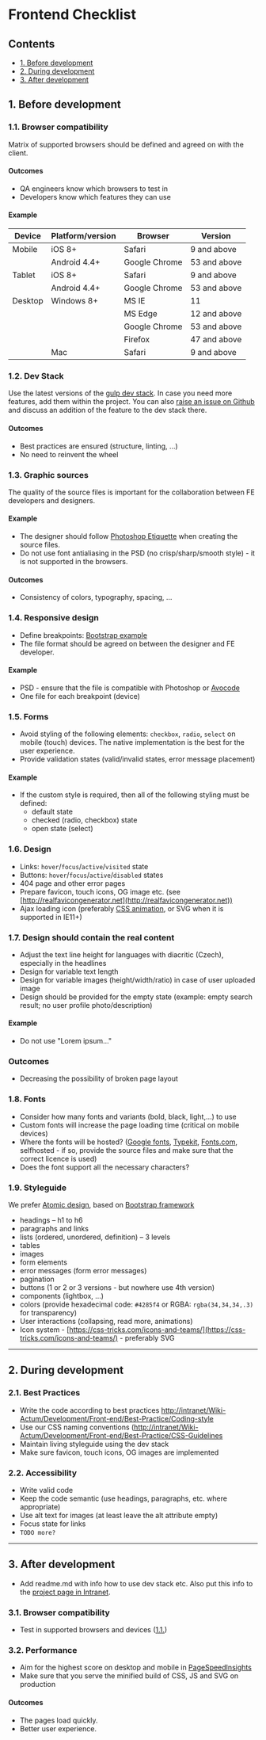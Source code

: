 # Frontend Checklist

## Contents
* [1. Before development](#user-content-1-before-development)
* [2. During development](#user-content-2-during-development)
* [3. After development](#user-content-3-after-development)

## 1. Before development

### 1.1. Browser compatibility

Matrix of supported browsers should be defined and agreed on with the client.

#### Outcomes

* QA engineers know which browsers to test in
* Developers know which features they can use

#### Example

| Device        | Platform/version | Browser       | Version      |
| ------------- | -------------    | ------------- | ------------ |
| Mobile        | iOS 8+           | Safari        | 9  and above |
|               | Android 4.4+     | Google Chrome | 53 and above |
| Tablet        | iOS 8+           | Safari        | 9  and above |
|               | Android 4.4+     | Google Chrome | 53 and above |
| Desktop       | Windows 8+       | MS IE         | 11           |
|               |                  | MS Edge       | 12 and above |
|               |                  | Google Chrome | 53 and above |
|               |                  | Firefox       | 47 and above |
|               | Mac              | Safari        | 9  and above |

### 1.2. Dev Stack

Use the latest versions of the [gulp dev stack](https://github.com/actum/gulp-dev-stack).
In case you need more features, add them within the project.
You can also [raise an issue on Github](https://github.com/actum/gulp-dev-stack/issues) and discuss an addition of the feature to the dev stack there.

#### Outcomes

* Best practices are ensured (structure, linting, …)
* No need to reinvent the wheel

### 1.3. Graphic sources

The quality of the source files is important for the collaboration between FE developers and designers.

#### Example

* The designer should follow [Photoshop Etiquette](http://photoshopetiquette.com/) when creating the source files.
* Do not use font antialiasing in the PSD (no crisp/sharp/smooth style) - it is not supported in the browsers.

#### Outcomes

* Consistency of colors, typography, spacing, …

### 1.4. Responsive design

* Define breakpoints: [Bootstrap example](http://getbootstrap.com/css/#grid-options)
* The file format should be agreed on between the designer and FE developer.

#### Example

* PSD - ensure that the file is compatible with Photoshop or [Avocode](https://avocode.com/)
* One file for each breakpoint (device)

### 1.5. Forms

* Avoid styling of the following elements: `checkbox`, `radio`, `select` on mobile (touch) devices. The native implementation is the best for the user experience.
* Provide validation states (valid/invalid states, error message placement)

#### Example

* If the custom style is required, then all of the following styling must be defined:
	* default state
	* checked (radio, checkbox) state
	* open state (select)

### 1.6. Design

* Links: `hover`/`focus`/`active`/`visited` state
* Buttons: `hover`/`focus`/`active`/`disabled` states
* 404 page and other error pages
* Prepare favicon, touch icons, OG image etc. (see [http://realfavicongenerator.net](http://realfavicongenerator.net))
* Ajax loading icon (preferably [CSS animation](https://projects.lukehaas.me/css-loaders/), or SVG when it is supported in IE11+)

### 1.7. Design should contain the real content

* Adjust the text line height for languages with diacritic (Czech), especially in the headlines
* Design for variable text length
* Design for variable images (height/width/ratio) in case of user uploaded image
* Design should be provided for the empty state (example: empty search result; no user profile photo/description)

#### Example

* Do not use "Lorem ipsum…"

### Outcomes

* Decreasing the possibility of broken page layout

### 1.8. Fonts

* Consider how many fonts and variants (bold, black, light,…) to use
* Custom fonts will increase the page loading time (critical on mobile devices)
* Where the fonts will be hosted? ([Google fonts](https://fonts.google.com/), [Typekit](https://typekit.com/), [Fonts.com](https://www.fonts.com/), selfhosted - if so, provide the source files and make sure that the correct licence is used)
* Does the font support all the necessary characters?

### 1.9. Styleguide

We prefer [Atomic design](http://atomicdesign.bradfrost.com/), based on [Bootstrap framework](http://getbootstrap.com/)

* headings – h1 to h6
* paragraphs and links
* lists (ordered, unordered, definition) – 3 levels
* tables
* images
* form elements
* error messages (form error messages)
* pagination
* buttons (1 or 2 or 3 versions - but nowhere use 4th version)
* components (lightbox, …)
* colors (provide hexadecimal code: `#4285f4` or RGBA: `rgba(34,34,34,.3)` for transparency)
* User interactions (collapsing, read more, animations)
* Icon system - [https://css-tricks.com/icons-and-teams/](https://css-tricks.com/icons-and-teams/) - preferably SVG

---

## 2. During development

### 2.1. Best Practices

* Write the code according to best practices [http://intranet/Wiki-Actum/Development/Front-end/Best-Practice/Coding-style](http://intranet/Wiki-Actum/Development/Front-end/Best-Practice/Coding-style)
* Use our CSS naming conventions ([http://intranet/Wiki-Actum/Development/Front-end/Best-Practice/CSS-Guidelines](http://intranet/Wiki-Actum/Development/Front-end/Best-Practice/CSS-Guidelines)
* Maintain living styleguide using the dev stack
* Make sure favicon, touch icons, OG images are implemented

### 2.2. Accessibility

* Write valid code
* Keep the code semantic (use headings, paragraphs, etc. where appropriate)
* Use alt text for images (at least leave the alt attribute empty)
* Focus state for links
* `TODO more?`

---

## 3. After development

* Add readme.md with info how to use dev stack etc. Also put this info to the [project page in Intranet](http://intranet/Wiki-Actum/Development/Front-end/Projects).

### 3.1. Browser compatibility

* Test in supported browsers and devices ([1.1.](#user-content-11-browser-compatibility))

### 3.2. Performance

* Aim for the highest score on desktop and mobile in [PageSpeedInsights](https://developers.google.com/speed/pagespeed/insights/)
* Make sure that you serve the minified build of CSS, JS and SVG on production

#### Outcomes

* The pages load quickly.
* Better user experience.
